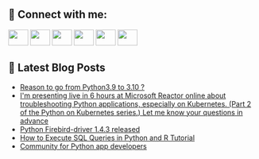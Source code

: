 ## 🔎 Connect with me:
[<img height="32" width="40" src="https://cdn.jsdelivr.net/npm/simple-icons@v5/icons/telegram.svg" />](https://t.me/bullbesh)
[<img height="32" width="40" src="https://cdn.jsdelivr.net/npm/simple-icons@v5/icons/vk.svg" />](https://vk.com/bullbesh)
[<img height="32" width="40" src="https://cdn.jsdelivr.net/npm/simple-icons@v5/icons/twitter.svg" />](https://twitter.com/bullbesh1)
[<img height="32" width="40" src="https://cdn.jsdelivr.net/npm/simple-icons@v5/icons/instagram.svg" />](https://www.instagram.com/bullbesh)
[<img height="32" width="40" src="https://cdn.jsdelivr.net/npm/simple-icons@v5/icons/reddit.svg" />](https://www.reddit.com/user/bullbesh)
[<img height="32" width="40" src="https://cdn.jsdelivr.net/npm/simple-icons@v5/icons/youtube.svg" />](https://www.youtube.com/channel/UCtfjRs6uzgq5mfm8S06WTcg)

## 📕 Latest Blog Posts
<!-- BLOG-POST-LIST:START -->
- [Reason to go from Python3.9 to 3.10 ?](https://www.reddit.com/r/Python/comments/twq7my/reason_to_go_from_python39_to_310/)
- [I&#39;m presenting live in 6 hours at Microsoft Reactor online about troubleshooting Python applications, especially on Kubernetes. &lpar;Part 2 of the Python on Kubernetes series.&rpar; Let me know your questions in advance](https://www.reddit.com/r/Python/comments/twpt1m/im_presenting_live_in_6_hours_at_microsoft/)
- [Python Firebird-driver 1.4.3 released](https://www.reddit.com/r/Python/comments/twpopx/python_firebirddriver_143_released/)
- [How to Execute SQL Queries in Python and R Tutorial](https://www.reddit.com/r/Python/comments/twpo9w/how_to_execute_sql_queries_in_python_and_r/)
- [Community for Python app developers](https://www.reddit.com/r/Python/comments/twpbuw/community_for_python_app_developers/)
<!-- BLOG-POST-LIST:END -->
